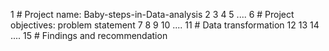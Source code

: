 1  # Project name: Baby-steps-in-Data-analysis
2
3
4
5  ....
6  # Project objectives: problem statement
7
8
9
10  ....
11  # Data transformation
12
13
14  ....
15  # Findings and recommendation
